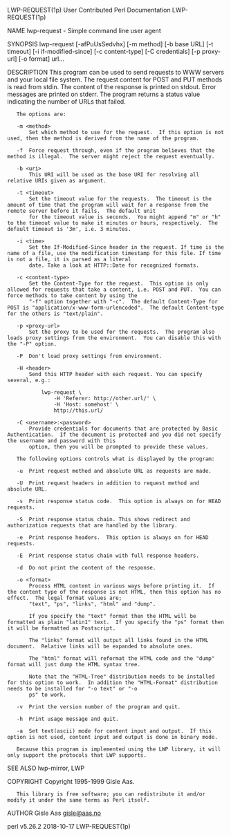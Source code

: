 LWP-REQUEST(1p)                                                            User Contributed Perl Documentation                                                            LWP-REQUEST(1p)

NAME
       lwp-request - Simple command line user agent

SYNOPSIS
       lwp-request [-afPuUsSedvhx] [-m method] [-b base URL] [-t timeout]
                   [-i if-modified-since] [-c content-type]
                   [-C credentials] [-p proxy-url] [-o format] url...

DESCRIPTION
       This program can be used to send requests to WWW servers and your local file system. The request content for POST and PUT methods is read from stdin.  The content of the response
       is printed on stdout.  Error messages are printed on stderr.  The program returns a status value indicating the number of URLs that failed.

       The options are:

       -m <method>
           Set which method to use for the request.  If this option is not used, then the method is derived from the name of the program.

       -f  Force request through, even if the program believes that the method is illegal.  The server might reject the request eventually.

       -b <uri>
           This URI will be used as the base URI for resolving all relative URIs given as argument.

       -t <timeout>
           Set the timeout value for the requests.  The timeout is the amount of time that the program will wait for a response from the remote server before it fails.  The default unit
           for the timeout value is seconds.  You might append "m" or "h" to the timeout value to make it minutes or hours, respectively.  The default timeout is '3m', i.e. 3 minutes.

       -i <time>
           Set the If-Modified-Since header in the request. If time is the name of a file, use the modification timestamp for this file. If time is not a file, it is parsed as a literal
           date. Take a look at HTTP::Date for recognized formats.

       -c <content-type>
           Set the Content-Type for the request.  This option is only allowed for requests that take a content, i.e. POST and PUT.  You can force methods to take content by using the
           "-f" option together with "-c".  The default Content-Type for POST is "application/x-www-form-urlencoded".  The default Content-type for the others is "text/plain".

       -p <proxy-url>
           Set the proxy to be used for the requests.  The program also loads proxy settings from the environment.  You can disable this with the "-P" option.

       -P  Don't load proxy settings from environment.

       -H <header>
           Send this HTTP header with each request. You can specify several, e.g.:

               lwp-request \
                   -H 'Referer: http://other.url/' \
                   -H 'Host: somehost' \
                   http://this.url/

       -C <username>:<password>
           Provide credentials for documents that are protected by Basic Authentication.  If the document is protected and you did not specify the username and password with this
           option, then you will be prompted to provide these values.

       The following options controls what is displayed by the program:

       -u  Print request method and absolute URL as requests are made.

       -U  Print request headers in addition to request method and absolute URL.

       -s  Print response status code.  This option is always on for HEAD requests.

       -S  Print response status chain. This shows redirect and authorization requests that are handled by the library.

       -e  Print response headers.  This option is always on for HEAD requests.

       -E  Print response status chain with full response headers.

       -d  Do not print the content of the response.

       -o <format>
           Process HTML content in various ways before printing it.  If the content type of the response is not HTML, then this option has no effect.  The legal format values are;
           "text", "ps", "links", "html" and "dump".

           If you specify the "text" format then the HTML will be formatted as plain "latin1" text.  If you specify the "ps" format then it will be formatted as Postscript.

           The "links" format will output all links found in the HTML document.  Relative links will be expanded to absolute ones.

           The "html" format will reformat the HTML code and the "dump" format will just dump the HTML syntax tree.

           Note that the "HTML-Tree" distribution needs to be installed for this option to work.  In addition the "HTML-Format" distribution needs to be installed for "-o text" or "-o
           ps" to work.

       -v  Print the version number of the program and quit.

       -h  Print usage message and quit.

       -a  Set text(ascii) mode for content input and output.  If this option is not used, content input and output is done in binary mode.

       Because this program is implemented using the LWP library, it will only support the protocols that LWP supports.

SEE ALSO
       lwp-mirror, LWP

COPYRIGHT
       Copyright 1995-1999 Gisle Aas.

       This library is free software; you can redistribute it and/or modify it under the same terms as Perl itself.

AUTHOR
       Gisle Aas <gisle@aas.no>

perl v5.26.2                                                                            2018-10-17                                                                        LWP-REQUEST(1p)
